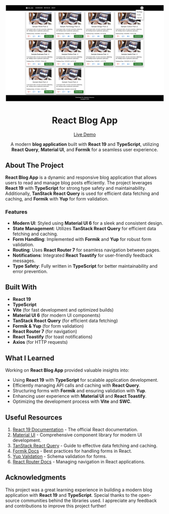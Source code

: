 ![Project Preview](./project_preview.png?raw=true)

<h1 align="center">React Blog App</h1>

<div align="center">

[Live Demo](https://react-blog-app-tsc.vercel.app/)

A modern **blog application** built with **React 19** and **TypeScript**, utilizing **React Query**, **Material UI**, and **Formik** for a seamless user experience.

</div>

## About The Project

**React Blog App** is a dynamic and responsive blog application that allows users to read and manage blog posts efficiently. The project leverages **React 19** with **TypeScript** for strong type safety and maintainability. Additionally, **TanStack React Query** is used for efficient data fetching and caching, and **Formik** with **Yup** for form validation.

### Features

- **Modern UI**: Styled using **Material UI 6** for a sleek and consistent design.
- **State Management**: Utilizes **TanStack React Query** for efficient data fetching and caching.
- **Form Handling**: Implemented with **Formik** and **Yup** for robust form validation.
- **Routing**: Uses **React Router 7** for seamless navigation between pages.
- **Notifications**: Integrated **React Toastify** for user-friendly feedback messages.
- **Type Safety**: Fully written in **TypeScript** for better maintainability and error prevention.

## Built With

- **React 19**
- **TypeScript**
- **Vite** (for fast development and optimized builds)
- **Material UI 6** (for modern UI components)
- **TanStack React Query** (for efficient data fetching)
- **Formik & Yup** (for form validation)
- **React Router 7** (for navigation)
- **React Toastify** (for toast notifications)
- **Axios** (for HTTP requests)

## What I Learned

Working on **React Blog App** provided valuable insights into:

- Using **React 19** with **TypeScript** for scalable application development.
- Efficiently managing API calls and caching with **React Query**.
- Structuring forms with **Formik** and ensuring validation with **Yup**.
- Enhancing user experience with **Material UI** and **React Toastify**.
- Optimizing the development process with **Vite** and **SWC**.

## Useful Resources

1. [React 19 Documentation](https://react.dev/) - The official React documentation.
2. [Material UI](https://mui.com/) - Comprehensive component library for modern UI development.
3. [TanStack React Query](https://tanstack.com/query/latest) - Guide to effective data fetching and caching.
4. [Formik Docs](https://formik.org/docs/overview) - Best practices for handling forms in React.
5. [Yup Validation](https://github.com/jquense/yup) - Schema validation for forms.
6. [React Router Docs](https://reactrouter.com/) - Managing navigation in React applications.

## Acknowledgments

This project was a great learning experience in building a modern blog application with **React 19** and **TypeScript**. Special thanks to the open-source communities behind the libraries used. I appreciate any feedback and contributions to improve this project further!
